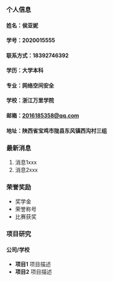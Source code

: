 ### 个人信息
#### 姓名：侯亚妮
#### 学号：2020015555
#### 联系方式：18392746392
#### 学历：大学本科
#### 专业：网络空间安全
#### 学校：浙江万里学院
#### 邮箱：2016185358@qq.com
#### 地址：陕西省宝鸡市陇县东风镇西沟村三组

### 最新消息
1. 消息1xxx
2. 消息2xxx

### 荣誉奖励
 - 奖学金
 - 荣誉称号
 - 比赛获奖

### 项目研究
#### 公司/学校
 - **项目1**
项目描述
 - **项目2**
项目描述

